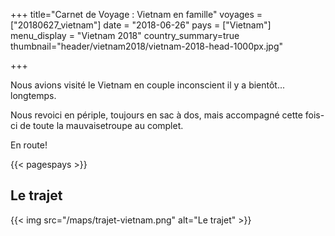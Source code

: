 +++
title="Carnet de Voyage : Vietnam en famille"
voyages = ["20180627_vietnam"]
date = "2018-06-26"
pays = ["Vietnam"]
menu_display = "Vietnam 2018"
country_summary=true
thumbnail="header/vietnam2018/vietnam-2018-head-1000px.jpg"

+++

Nous avions visité le Vietnam en couple inconscient il y a bientôt... longtemps.

Nous revoici en périple, toujours en sac à dos, mais accompagné cette fois-ci de toute la mauvaisetroupe au complet.

En route!

{{< pagespays >}}

## Le trajet
{{< img src="/maps/trajet-vietnam.png" alt="Le trajet" >}}
